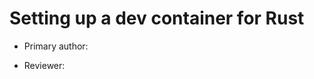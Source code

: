 # Setting up a dev container for Rust

* Primary author: [<Mya Volety>](https://github.com/mvolety)

* Reviewer: [<Partner name>](https://PartnerGithubProfileLink)
